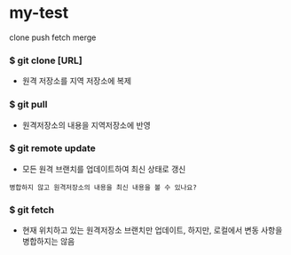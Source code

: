 # my-test
clone push fetch merge

### $ git clone [URL]
- 원격 저장소를 지역 저장소에 복제

### $ git pull
- 원격저장소의 내용을 지역저장소에 반영

### $ git remote update
- 모든 원격 브랜치를 업데이트하여 최신 상태로 갱신

```
병합하지 않고 원격저장소의 내용을 최신 내용을 볼 수 있나요?
```

### $ git fetch
- 현재 위치하고 있는 원격저장소 브랜치만 업데이트, 하지만, 로컬에서 변동 사항을 병합하지는 않음

